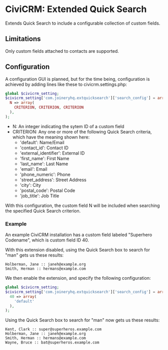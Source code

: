 # CiviCRM: Extended Quick Search

Extends Quick Search to include a configurable collection of custom fields.

## Limitations
Only custom fields attached to contacts are supported.

## Configuration
A configuration GUI is planned, but for the time being, configuration is achieved
by adding lines like these to civicrm.settings.php:

```php
global $civicrm_setting;
$civicrm_setting['com.joineryhq.extquicksearch']['search_config'] = array(
  N => array(
    CRITERION, CRITERION, CRITERION
  ),
);
```

* N: An integer indicating the sytem ID of a custom field
* CRITERION: Any one or more of the following Quick Search criteria, which have
the meaning shown here:
  * 'default': Name/Email
  * 'contact_id': Contact ID
  * 'external_identifier': External ID
  * 'first_name': First Name
  * 'last_name': Last Name
  * 'email': Email
  * 'phone_numeric': Phone
  * 'street_address': Street Address
  * 'city': City
  * 'postal_code': Postal Code
  * 'job_title': Job Title

With this configuration, the custom field N will be included when searching the
specified Quick Search criterion.

### Example
An example CiviCRM installation has a custom field labeled "Superhero Codename",
which is custom field ID 40.

With this extension disabled, using the Quick Search box to search for "man" gets
us these results:
```
Holberman, Jane :: janeh@example.org
Smith, Herman :: hermans@example.com
```

We then enable the extension, and specify the following configuration:
```php
global $civicrm_setting;
$civicrm_setting['com.joineryhq.extquicksearch']['search_config'] = array(
  40 => array(
    'default'
  ),
);
```

Using the Quick Search box to search for "man" now gets us these results:
```
Kent, Clark :: super@superheros.example.com
Holberman, Jane :: janeh@example.org
Smith, Herman :: hermans@example.com
Wayne, Bruce :: bat@superheros.example.com
```
